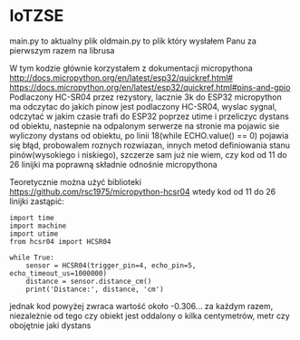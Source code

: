 # IoTZSE
main.py to aktualny plik
oldmain.py to plik który wysłałem Panu za pierwszym razem na librusa


W tym kodzie głównie korzystałem z dokumentacji micropythona
http://docs.micropython.org/en/latest/esp32/quickref.html# 
https://docs.micropython.org/en/latest/esp32/quickref.html#pins-and-gpio
Podlaczony HC-SR04 przez rezystory, lacznie 3k do ESP32
micropython ma odczytac do jakich pinow jest podlaczony HC-SR04, wyslac sygnal, odczytać w jakim czasie trafi do ESP32 poprzez utime i przeliczyc dystans od obiektu, nastepnie na odpalonym serwerze na stronie ma pojawic sie wyliczony dystans od obiektu,
po linii 18(while ECHO.value() == 0) pojawia się błąd, probowalem roznych rozwiazan, innych metod definiowania stanu pinów(wysokiego i niskiego), szczerze sam już nie wiem, czy kod od 11 do 26 linijki ma poprawną składnie odnośnie micropythona

Teoretycznie można użyć biblioteki https://github.com/rsc1975/micropython-hcsr04
wtedy kod od 11 do 26 linijki zastąpić:

    import time
    import machine
    import utime
    from hcsr04 import HCSR04
    
    while True:
        sensor = HCSR04(trigger_pin=4, echo_pin=5, echo_timeout_us=1000000)
        distance = sensor.distance_cm()
        print('Distance:', distance, 'cm')
    

jednak kod powyżej zwraca wartość około -0.306... za każdym razem, niezależnie od tego czy obiekt jest oddalony o kilka centymetrów, metr czy obojętnie jaki dystans
